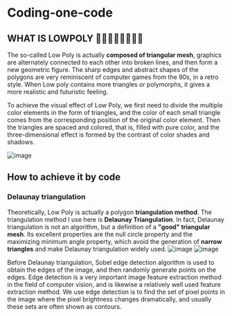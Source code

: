 # Coding-one-code

## WHAT IS LOWPOLY 🧡💛💚💙💜🖤🤍🤎

The so-called Low Poly is actually **composed of triangular mesh**, graphics are alternately connected to each other into broken lines, and then form a new geometric figure. The sharp edges and abstract shapes of the polygons are very reminiscent of computer games from the 90s, in a retro style. When Low poly contains more triangles or polymorphs, it gives a more realistic and futuristic feeling.

To achieve the visual effect of Low Poly, we first need to divide the multiple color elements in the form of triangles, and the color of each small triangle comes from the corresponding position of the original color element. Then the triangles are spaced and colored, that is, filled with pure color, and the three-dimensional effect is formed by the contrast of color shades and shadows.

![image](https://github.com/YuchenTan777/Codingone-Projectcode/blob/main/picture/pic%201.png)

## How to achieve it by code

### Delaunay triangulation
Theoretically, Low Poly is actually a polygon **triangulation method**. The triangulation method I use here is **Delaunay Triangulation**.
In fact, Delaunay triangulation is not an algorithm, but a definition of a **"good" triangular mesh**. Its excellent properties are the null circle property and the maximizing minimum angle property, which avoid the generation of **narrow triangles** and make Delaunay triangulation widely used.
![image](https://github.com/YuchenTan777/Codingone-Projectcode/blob/main/picture/del_tri.gif)
![image](https://github.com/YuchenTan777/Codingone-Projectcode/blob/main/picture/720px-Delaunay_Triangulation_(100_Points).svg.png)

Before Delaunay triangulation, Sobel edge detection algorithm is used to obtain the edges of the image, and then randomly generate points on the edges. 
Edge detection is a very important image feature extraction method in the field of computer vision, and is likewise a relatively well used feature extraction method. We use edge detection is to find the set of pixel points in the image where the pixel brightness changes dramatically, and usually these sets are often shown as contours.
